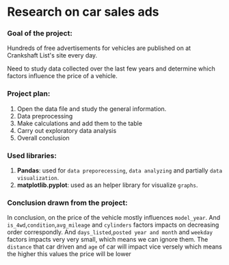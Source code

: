 # Research on car sales ads

### Goal of the project:
Hundreds of free advertisements for vehicles are published on at Crankshaft List's site every day.

Need to study data collected over the last few years and determine which factors influence the price of a vehicle. 

### Project plan:
1. Open the data file and study the general information. 
2. Data preprocessing
3. Make calculations and add them to the table
4. Carry out exploratory data analysis
5. Overall conclusion

### Used libraries:
1. **Pandas**: used for `data preporecessing`, `data analyzing` and partially `data visualization`.
2. **matplotlib.pyplot**: used as an helper library for visualize `graphs`.

### Conclusion drawn from the project:
In conclusion, on the price of the vehicle mostly influences `model_year`. And `is_4wd`,`condition`,`avg_mileage` and `cylinders` factors impacts on decreasing order correspondly. And `days_listed`,`posted year and month` and `weekday` factors impacts very very small, which means we can ignore them. The `distance` that car driven and `age` of car will impact vice versely which means the higher this values the price will be lower
